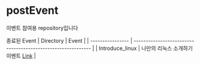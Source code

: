 # postEvent
이벤트 참여용 repository입니다

종료된 Event
| Directory        | Event                                                        |
| ---------------- | ------------------------------------------------------------ |
| Introduce_linux  | 나만의 리눅스 소개하기 이벤트 [Link](https://github.com/SKKU-SWForum/IssueTracker/blob/main/Events/Introduce_linux.md)            |
